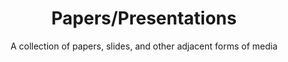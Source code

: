 ---
layout: page
title: Papers/Presentations
tagline: "No ideas but in things"
subtitle: A collection of papers, slides, and other adjacent forms of media
permalink: /things/
---